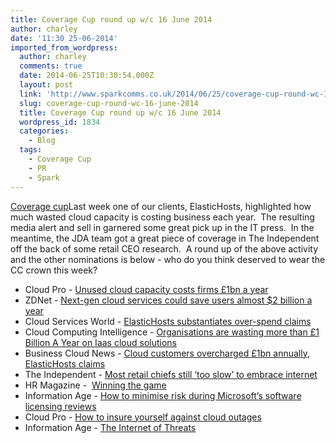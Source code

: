 ```yaml
---
title: Coverage Cup round up w/c 16 June 2014
author: charley
date: '11:30 25-06-2014'
imported_from_wordpress:
  author: charley
  comments: true
  date: 2014-06-25T10:30:54.000Z
  layout: post
  link: 'http://www.sparkcomms.co.uk/2014/06/25/coverage-cup-round-wc-16-june-2014/'
  slug: coverage-cup-round-wc-16-june-2014
  title: Coverage Cup round up w/c 16 June 2014
  wordpress_id: 1834
  categories:
    - Blog
  tags:
    - Coverage Cup
    - PR
    - Spark
---
```


[Coverage cup](Coverage-cup-167x300.jpg)Last week one of our clients, ElasticHosts, highlighted how much wasted cloud capacity is costing business each year.  The resulting media alert and sell in garnered some great pick up in the IT press.  In the meantime, the JDA team got a great piece of coverage in The Independent off the back of some retail CEO research.  A round up of the above activity and the other nominations is below - who do you think deserved to wear the CC crown this week?

  * Cloud Pro - [Unused cloud capacity costs firms £1bn a year](http://www.cloudpro.co.uk/iaas/4232/unused-cloud-capacity-costs-firms-1bn-a-year)
  * ZDNet - [Next-gen cloud services could save users almost $2 billion a year](http://www.zdnet.com/next-gen-cloud-services-could-save-users-almost-2-billion-a-year-7000030782/)
  * Cloud Services World - [ElasticHosts substantiates over-spend claims](http://cloudservices-world.info/news_full.php?id=34077&title=ElasticHosts-substantiates-over-spend-claims)
  * Cloud Computing Intelligence - [Organisations are wasting more than £1 Billion A Year on Iaas cloud solutions](http://cloudcomputingintelligence.com/item/1279-organisations-are-wasting-more-than-1-billion-a-year-on-iaas-cloud-solutions)
  * Business Cloud News - [Cloud customers overcharged £1bn annually, ElasticHosts claims](http://www.businesscloudnews.com/2014/06/20/cloud-customers-overcharged-1bn-annually-elastichosts-claims/)
  * The Independent - [Most retail chiefs still ‘too slow’ to embrace internet](http://www.independent.co.uk/news/business/news/most-retail-chiefs-still-too-slow-to-embrace-internet-9538867.html)
  * HR Magazine -  [Winning the game](http://www.hrmagazine.co.uk/hro/research/1144639/winning-game)
  * Information Age - [How to minimise risk during Microsoft’s software licensing reviews](http://www.information-age.com/industry/software/123458132/how-minimise-risk-during-microsofts-software-licensing-reviews)
  * Cloud Pro - [How to insure yourself against cloud outages](http://www.cloudpro.co.uk/cloud-essentials/public-cloud/4236/how-to-insure-yourself-against-cloud-outages)
  * Information Age - [The Internet of Threats](http://www.information-age.com/technology/security/123458122/internet-threats)
